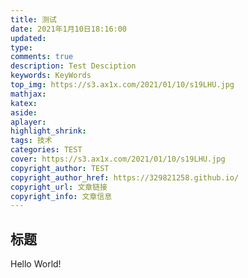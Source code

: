 ```yaml
---
title: 测试
date: 2021年1月10日18:16:00
updated: 
type:	
comments: true
description: Test Desciption
keywords: KeyWords
top_img: https://s3.ax1x.com/2021/01/10/s19LHU.jpg
mathjax: 
katex:
aside:
aplayer:
highlight_shrink:
tags: 技术
categories: TEST
cover: https://s3.ax1x.com/2021/01/10/s19LHU.jpg
copyright_author: TEST
copyright_author_href: https://329821258.github.io/
copyright_url: 文章链接
copyright_info: 文章信息
---
```


## 标题 ##

Hello World!

